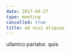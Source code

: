 ```yaml
---
date: 2017-04-27
type: meeting
cancelled: true
title: ad nisi aliquip
---
```

ullamco pariatur. quis